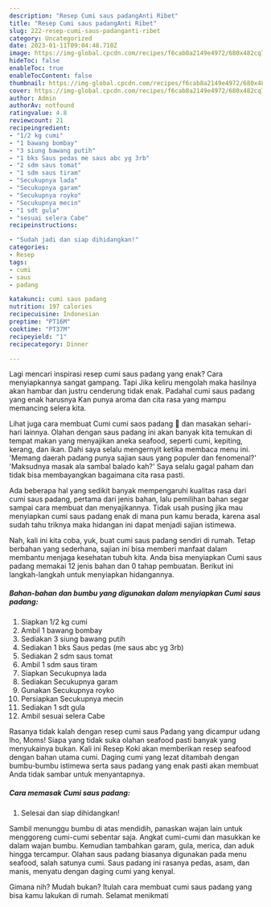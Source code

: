 ```yaml
---
description: "Resep Cumi saus padangAnti Ribet"
title: "Resep Cumi saus padangAnti Ribet"
slug: 222-resep-cumi-saus-padanganti-ribet
category: Uncategorized
date: 2023-01-11T09:04:48.710Z
image: https://img-global.cpcdn.com/recipes/f6cab8a2149e4972/680x482cq70/cumi-saus-padang-foto-resep-utama.jpg
hideToc: false
enableToc: true
enableTocContent: false
thumbnail: https://img-global.cpcdn.com/recipes/f6cab8a2149e4972/680x482cq70/cumi-saus-padang-foto-resep-utama.jpg
cover: https://img-global.cpcdn.com/recipes/f6cab8a2149e4972/680x482cq70/cumi-saus-padang-foto-resep-utama.jpg
author: Admin
authorAv: notfound
ratingvalue: 4.8
reviewcount: 21
recipeingredient:
- "1/2 kg cumi"
- "1 bawang bombay"
- "3 siung bawang putih"
- "1 bks Saus pedas me saus abc yg 3rb"
- "2 sdm saus tomat"
- "1 sdm saus tiram"
- "Secukupnya lada"
- "Secukupnya garam"
- "Secukupnya royko"
- "Secukupnya mecin"
- "1 sdt gula"
- "sesuai selera Cabe"
recipeinstructions:

- "Sudah jadi dan siap dihidangkan!"
categories:
- Resep
tags:
- cumi
- saus
- padang

katakunci: cumi saus padang 
nutrition: 197 calories
recipecuisine: Indonesian
preptime: "PT16M"
cooktime: "PT37M"
recipeyield: "1"
recipecategory: Dinner

---
```



Lagi mencari inspirasi resep cumi saus padang yang enak? Cara menyiapkannya sangat gampang. Tapi Jika keliru mengolah maka hasilnya akan hambar dan justru cenderung tidak enak. Padahal cumi saus padang yang enak harusnya Kan punya aroma dan cita rasa yang mampu memancing selera kita.


Lihat juga cara membuat Cumi cumi saos padang 🦑 dan masakan sehari-hari lainnya. Olahan dengan saus padang ini akan banyak kita temukan di tempat makan yang menyajikan aneka seafood, seperti cumi, kepiting, kerang, dan ikan. Dahi saya selalu mengernyit ketika membaca menu ini. &#39;Memang daerah padang punya sajian saus yang populer dan fenomenal?&#39; &#39;Maksudnya masak ala sambal balado kah?&#39; Saya selalu gagal paham dan tidak bisa membayangkan bagaimana cita rasa pasti.

Ada beberapa hal yang sedikit banyak mempengaruhi kualitas rasa dari cumi saus padang, pertama dari jenis bahan, lalu pemilihan bahan segar sampai cara membuat dan menyajikannya. Tidak usah pusing jika mau menyiapkan cumi saus padang enak di mana pun kamu berada, karena asal sudah tahu triknya maka hidangan ini dapat menjadi sajian istimewa.


Nah, kali ini kita coba, yuk, buat cumi saus padang sendiri di rumah. Tetap berbahan yang sederhana, sajian ini bisa memberi manfaat dalam membantu menjaga kesehatan tubuh kita. Anda bisa menyiapkan Cumi saus padang memakai 12 jenis bahan dan 0 tahap pembuatan. Berikut ini langkah-langkah untuk menyiapkan hidangannya.

<!--inarticleads1-->

##### Bahan-bahan dan bumbu yang digunakan dalam menyiapkan Cumi saus padang:

1. Siapkan 1/2 kg cumi
1. Ambil 1 bawang bombay
1. Sediakan 3 siung bawang putih
1. Sediakan 1 bks Saus pedas (me saus abc yg 3rb)
1. Sediakan 2 sdm saus tomat
1. Ambil 1 sdm saus tiram
1. Siapkan Secukupnya lada
1. Sediakan Secukupnya garam
1. Gunakan Secukupnya royko
1. Persiapkan Secukupnya mecin
1. Sediakan 1 sdt gula
1. Ambil sesuai selera Cabe


Rasanya tidak kalah dengan resep cumi saus Padang yang dicampur udang lho, Moms! Siapa yang tidak suka olahan seafood pasti banyak yang menyukainya bukan. Kali ini Resep Koki akan memberikan resep seafood dengan bahan utama cumi. Daging cumi yang lezat ditambah dengan bumbu-bumbu istimewa serta saus padang yang enak pasti akan membuat Anda tidak sambar untuk menyantapnya. 

<!--inarticleads2-->

##### Cara memasak Cumi saus padang:


1. Selesai dan siap dihidangkan!

Sambil menunggu bumbu di atas mendidih, panaskan wajan lain untuk menggoreng cumi-cumi sebentar saja. Angkat cumi-cumi dan masukkan ke dalam wajan bumbu. Kemudian tambahkan garam, gula, merica, dan aduk hingga tercampur. Olahan saus padang biasanya digunakan pada menu seafood, salah satunya cumi. Saus padang ini rasanya pedas, asam, dan manis, menyatu dengan daging cumi yang kenyal. 

Gimana nih? Mudah bukan? Itulah cara membuat cumi saus padang yang bisa kamu lakukan di rumah. Selamat menikmati
